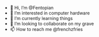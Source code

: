 - 👋 Hi, I’m @Fentopian
- 👀 I’m interested in computer hardware
- 🌱 I’m currently learning things
- 💞️ I’m looking to collaborate on my grave
- 📫 How to reach me @frenchzfries

<!---
Fentopian/Fentopian is a ✨ special ✨ repository because its `README.md` (this file) appears on your GitHub profile.
You can click the Preview link to take a look at your changes.
--->
